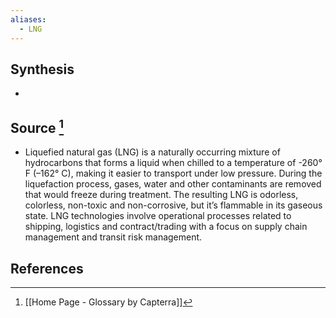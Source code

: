 ```yaml
---
aliases:
  - LNG
---
```

## Synthesis
- 
## Source [^1]
- Liquefied natural gas (LNG) is a naturally occurring mixture of hydrocarbons that forms a liquid when chilled to a temperature of -260° F (–162° C), making it easier to transport under low pressure. During the liquefaction process, gases, water and other contaminants are removed that would freeze during treatment. The resulting LNG is odorless, colorless, non-toxic and non-corrosive, but it’s flammable in its gaseous state. LNG technologies involve operational processes related to shipping, logistics and contract/trading with a focus on supply chain management and transit risk management.
## References

[^1]: [[Home Page - Glossary by Capterra]]